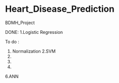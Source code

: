 # Heart_Disease_Prediction
BDMH_Project

DONE:
1.Logistic Regression


To do :
1. Normalization
2.SVM
3.
4.
5.
6.ANN
